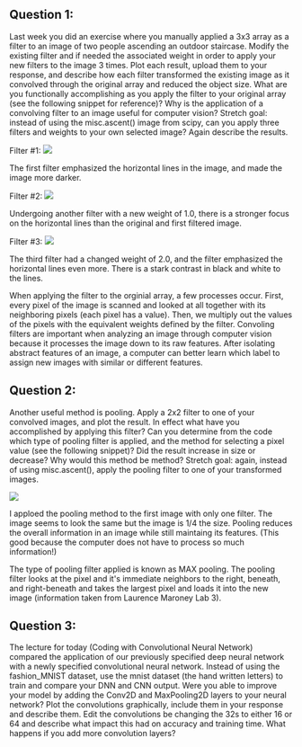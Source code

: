 ## Question 1:
Last week you did an exercise where you manually applied a 3x3 array as a filter to an image of two people ascending an outdoor staircase.  Modify the existing filter and if needed the associated weight in order to apply your new filters to the image 3 times.  Plot each result, upload them to your response, and describe how each filter transformed the existing image as it convolved through the original array and reduced the object size.  What are you functionally accomplishing as you apply the filter to your original array (see the following snippet for reference)?  Why is the application of a convolving filter to an image useful for computer vision?  Stretch goal: instead of using the misc.ascent() image from scipy, can you apply three filters and weights to your own selected image?  Again describe the results.

Filter #1: 
![](https://user-images.githubusercontent.com/67920289/88123397-d0657900-cb98-11ea-8cf8-9c73ef4ecc2c.png)

The first filter emphasized the horizontal lines in the image, and made the image more darker. 

Filter #2:
![](https://user-images.githubusercontent.com/67920289/88123436-e4a97600-cb98-11ea-9356-d96084c7d05f.png)

Undergoing another filter with a new weight of 1.0, there is a stronger focus on the horizontal lines than the original and first filtered image. 

Filter #3:
![](https://user-images.githubusercontent.com/67920289/88123477-f428bf00-cb98-11ea-8af0-e9035ae5dac9.png)

The third filter had a changed weight of 2.0, and the filter emphasized the horizontal lines even more. There is a stark contrast in black and white to the lines. 

When applying the filter to the orginial array, a few processes occur. First, every pixel of the image is scanned and looked at all together with its neighboring pixels (each pixel has a value). Then, we multiply out the values of the pixels with the equivalent weights defined by the filter. Convoling filters are important when analyzing an image through computer vision because it processes the image down to its raw features. After isolating abstract features of an image, a computer can better learn which label to assign new images with similar or different features.


## Question 2:
Another useful method is pooling.  Apply a 2x2 filter to one of your convolved images, and plot the result.  In effect what have you accomplished by applying this filter?  Can you determine from the code which type of pooling filter is applied, and the method for selecting a pixel value (see the following snippet)?  Did the result increase in size or decrease?  Why would this method be method?  Stretch goal:  again, instead of using misc.ascent(), apply the pooling filter to one of your transformed images.

![](https://user-images.githubusercontent.com/67920289/88126812-546f2f00-cba0-11ea-9e56-ddaf044ea751.png)

I apploed the pooling method to the first image with only one filter. The image seems to look the same but the image is 1/4 the size. Pooling reduces the overall information in an image while still maintaing its features. (This good because the computer does not have to process so much information!)

The type of pooling filter applied is known as MAX pooling. The pooling filter looks at the pixel and it's immediate neighbors to the right, beneath, and right-beneath and takes the largest pixel and loads it into the new image (information taken from Laurence Maroney Lab 3). 


## Question 3:
The lecture for today (Coding with Convolutional Neural Network) compared the application of our previously specified deep neural network with a newly specified convolutional neural network.  Instead of using the fashion_MNIST dataset, use the mnist dataset (the hand written letters) to train and compare your DNN and CNN output. Were you able to improve your model by adding the Conv2D and MaxPooling2D layers to your neural network?  Plot the convolutions graphically, include them in your response and describe them.  Edit the convolutions be changing the 32s to either 16 or 64 and describe what impact this had on accuracy and training time.  What happens if you add more convolution layers?



